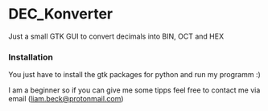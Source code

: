 # DEC_Konverter
Just a small GTK GUI to convert decimals into BIN, OCT and HEX 

### Installation
You just have to install the gtk packages for python and run my programm :)

I am a beginner so if you can give me some tipps feel free to contact me via email (liam.beck@protonmail.com)
